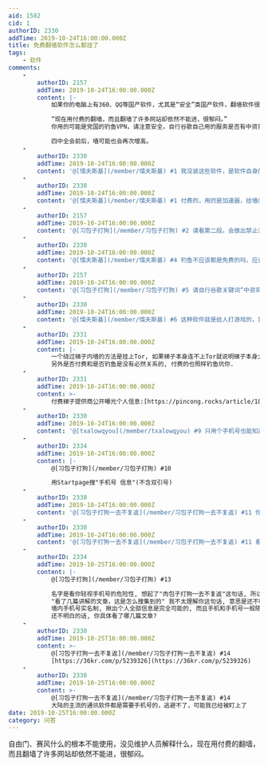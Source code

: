 ```yaml
---
aid: 1582
cid: 1
authorID: 2330
addTime: 2019-10-24T16:00:00.000Z
title: 免费翻墙软件怎么都挂了
tags:
    - 软件
comments:
    -
        authorID: 2157
        addTime: 2019-10-24T16:00:00.000Z
        content: |-
            如果你的电脑上有360、QQ等国产软件，尤其是“安全”类国产软件，翻墙软件很容易被这些软件干扰，甚至收集数据。

            “现在用付费的翻墙，而且翻墙了许多网站却依然不能进，很郁闷。”  
            你用的可能是党国的钓鱼VPN，请注意安全，自行谷歌自己用的服务是否有中资背景。

            四中全会前后，墙可能也会再次增高。
    -
        authorID: 2330
        addTime: 2019-10-24T16:00:00.000Z
        content: '@[懦夫斯基](/member/懦夫斯基) #1 我没装这些软件，是软件自身的问题，很多网站禁止浏览了'
    -
        authorID: 2330
        addTime: 2019-10-24T16:00:00.000Z
        content: '@[懦夫斯基](/member/懦夫斯基) #1 付费的，用的是加速器，给墙内人打游戏用的，也能翻墙'
    -
        authorID: 2157
        addTime: 2019-10-24T16:00:00.000Z
        content: '@[习包子打狗](/member/习包子打狗) #2 请看第二段。会做出禁止浏览这种事情的，大概率是党国钓鱼VPN。'
    -
        authorID: 2330
        addTime: 2019-10-24T16:00:00.000Z
        content: '@[懦夫斯基](/member/懦夫斯基) #4 钓鱼不应该都是免费的吗，应该只是技术人员不想惹麻烦才这么做的'
    -
        authorID: 2157
        addTime: 2019-10-24T16:00:00.000Z
        content: '@[习包子打狗](/member/习包子打狗) #5 请自行谷歌关键词“中资背景VPN”.'
    -
        authorID: 2330
        addTime: 2019-10-24T16:00:00.000Z
        content: '@[懦夫斯基](/member/懦夫斯基) #6 这种软件就是给人打游戏的，我也是无奈才拿来用，也许是，也只有个中文界面'
    -
        authorID: 2331
        addTime: 2019-10-24T16:00:00.000Z
        content: |-
            一个绕过梯子内墙的方法是挂上Tor, 如果梯子本身连不上Tor就说明梯子本身太可疑, 要知道世界大多数地区是不禁Tor的.  
            另外是否付费和是否钓鱼是没有必然关系的, 付费的也照样钓鱼坑你.
    -
        authorID: 2331
        addTime: 2019-10-24T16:00:00.000Z
        content: >-
            付费梯子提供商公开曝光个人信息:[https://pincong.rocks/article/1850#answer\_list\_57817](https://pincong.rocks/article/1850#answer_list_57817)
    -
        authorID: 2330
        addTime: 2019-10-24T16:00:00.000Z
        content: '@[txalowqyou](/member/txalowqyou) #9 只用个手机号也能知道所有身份信息？？？'
    -
        authorID: 2334
        addTime: 2019-10-24T16:00:00.000Z
        content: |-
            @[习包子打狗](/member/习包子打狗) #10

            用Startpage搜"手机号 信息"(不含双引号)
    -
        authorID: 2330
        addTime: 2019-10-24T16:00:00.000Z
        content: '@[习包子打狗一去不复返](/member/习包子打狗一去不复返) #11 你怎么起一个跟我类似的昵称'
    -
        authorID: 2330
        addTime: 2019-10-24T16:00:00.000Z
        content: '@[习包子打狗一去不复返](/member/习包子打狗一去不复返) #11 看了几篇讲解的文章，这是怎么搜集到的'
    -
        authorID: 2334
        addTime: 2019-10-25T16:00:00.000Z
        content: |-
            @[习包子打狗](/member/习包子打狗) #13

            名字是看你轻视手机号的危险性, 想起了"肉包子打狗一去不复返"这句话, 所以取了这么个名字, 意思是不要用任何需要手机号验证的东西.  
            "看了几篇讲解的文章，这是怎么搜集到的" 我不太理解你这句话, 意思是还不明白手机号怎么就能搞出个人信息?  
            墙内手机号实名制, 揪出个人全部信息是完全可能的, 而且手机和手机号一般随身携带, 通过基站定位连实时物理位置都可以获取.  
            还不明白的话, 你具体看了哪几篇文章?
    -
        authorID: 2330
        addTime: 2019-10-25T16:00:00.000Z
        content: >-
            @[习包子打狗一去不复返](/member/习包子打狗一去不复返) #14
            [https://36kr.com/p/5239326](https://36kr.com/p/5239326)
    -
        authorID: 2330
        addTime: 2019-10-25T16:00:00.000Z
        content: >-
            @[习包子打狗一去不复返](/member/习包子打狗一去不复返) #14
            大陆的主流的通讯软件都是需要手机号的，逃避不了，可能我已经被盯上了
date: 2019-10-25T16:00:00.000Z
category: 问答
---
```


自由门、赛风什么的根本不能使用，没见维护人员解释什么，现在用付费的翻墙，而且翻墙了许多网站却依然不能进，很郁闷。
